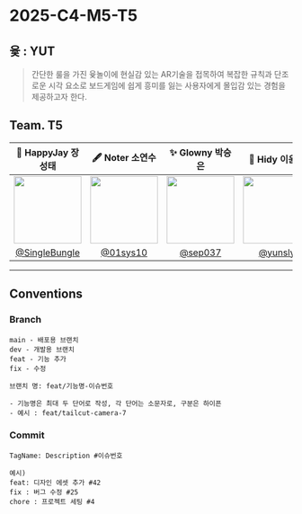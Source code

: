 # 2025-C4-M5-T5

## 윷 : YUT
> 간단한 룰을 가진 윷놀이에 현실감 있는 AR기술을 접목하여 복잡한 규칙과 단조로운 시각 요소로 보드게임에 쉽게 흥미를 잃는 사용자에게 몰입감 있는 경험을 제공하고자 한다.




## Team. T5
| 🐶 HappyJay 장성태 | 🖋️ Noter 소연수 | ✨ Glowny 박승은 | 🦫 Hidy 이윤서 | 🍭 Sena 박세연 |
|:-:|:-:|:-:|:-:|:-:|
| <img src="https://avatars.githubusercontent.com/u/50876959?v=4" width=120>  | <img src="https://avatars.githubusercontent.com/u/65909443?v=4" width=120>  |  <img src="https://avatars.githubusercontent.com/u/112964257?v=4" width=120> |  <img src="https://avatars.githubusercontent.com/u/174097344?v=4" width=120> | <img src="https://avatars.githubusercontent.com/u/138393738?v=4" width=120>  |
| [@SingleBungle](https://github.com/SingleBungle)  | [@01sys10](https://github.com/01sys10)  |  [@sep037](https://github.com/sep037) | [@yunsly](https://github.com/yunsly)  | [@hiseyeon](https://github.com/hiseyeon)  |


---

## Conventions
### Branch
``` 
main - 배포용 브랜치 
dev - 개발용 브랜치
feat - 기능 추가
fix - 수정
``` 
``` 
브랜치 명: feat/기능명-이슈번호

- 기능명은 최대 두 단어로 작성, 각 단어는 소문자로, 구분은 하이픈
- 예시 : feat/tailcut-camera-7
``` 
### Commit 

``` 
TagName: Description #이슈번호

예시)
feat: 디자인 에셋 추가 #42
fix : 버그 수정 #25
chore : 프로젝트 세팅 #4
``` 
